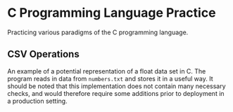 # C Programming Language Practice
Practicing various paradigms of the C programming language.

## CSV Operations

An example of a potential representation of a float data set in C. The program reads in data from `numbers.txt` and stores it in a useful way. It should be noted that this implementation does not contain many necessary checks, and would therefore require some additions prior to deployment in a production setting.
